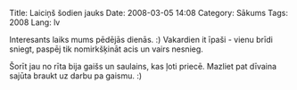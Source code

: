 Title: Laiciņš šodien jauks
Date: 2008-03-05 14:08
Category: Sākums
Tags: 2008
Lang: lv

Interesants laiks mums pēdējās dienās. :) Vakardien it īpaši - vienu brīdi sniegt, paspēj tik nomirkšķināt acis un vairs nesnieg.

Šorīt jau no rīta bija gaišs un saulains, kas ļoti priecē. Mazliet pat dīvaina sajūta braukt uz darbu pa gaismu. :)
